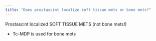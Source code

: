 ```yaml
---
title: "Does prostascint localize soft tissue mets or bone mets?"
---
```

Prostascint localized SOFT TISSUE METS
(not bone mets!)

- Tc-MDP is used for bone mets

